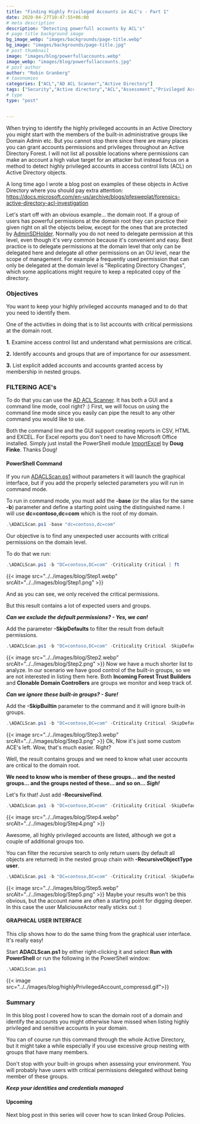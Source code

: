 ```yaml
---
title: "Finding Highly Privileged Accounts in ALC's - Part 1"
date: 2020-04-27T10:47:55+06:00
# meta description
description: "Detecting powerfull accounts by ACL's"
# page title background image
bg_image_webp: "images/backgrounds/page-title.webp"
bg_image: "images/backgrounds/page-title.jpg"
# post thumbnail
image: "images/blog/powerfullaccounts.webp"
image_webp: "images/blog/powerfullaccounts.jpg"
# post author
author: "Robin Granberg"
# taxonomies
categories: ["ACL","AD ACL Scanner","Active Directory"]
tags: ["Security","Active directory","ACL","Assessment","Privileged Account"]
# type
type: "post"


---
```

When trying to identify the highly privileged accounts in an Active Directory you might start with the members of the built-in administrative groups like Domain Admin etc. But you cannot stop there since there are many places you can grant accounts permissions and privileges throughout an Active Directory Forest. I will not list all possible locations where permissions can make an account a high value target for an attacker but instead focus on a method to detect highly privileged accounts in access control lists (ACL) on Active Directory objects.

A long time ago I wrote a blog post on examples of these objects in Active Directory where you should pay extra attention: 
https://docs.microsoft.com/en-us/archive/blogs/pfesweplat/forensics-active-directory-acl-investigation

Let's start off with an obvious example… the domain root. If a group of users has powerful permissions at the domain root they can practice their given right on all the objects below, except for the ones that are protected by [AdminSDHolder](https://docs.microsoft.com/en-us/openspecs/windows_protocols/ms-adts/dd3d29f3-8e1e-4e8c-a210-9eaef3abd628). Normally you do not need to delegate permission at this level, even though it's very common because it's convenient and easy. Best practice is to delegate permissions at the domain level that only can be delegated here and delegate all other permissions on an OU level, near the scope of management. For example a frequently used permission that can only be delegated at the domain level is "Replicating Directory Changes", which some applications might require to keep a replicated copy of the directory.

### Objectives

You want to keep your highly privileged accounts managed and to do that you need to identify them.

One of the activities in doing that is to list accounts with critical permissions at the domain root.

**1.** Examine access control list and understand what permissions are critical.

**2.** Identify accounts and groups that are of importance for our assessment.

**3.** List explicit added accounts and accounts granted access by membership in nested groups.

### FILTERING ACE's

To do that you can use the [AD ACL Scanner](https://github.com/canix1/ADACLScanner). It has both a GUI and a command line mode, cool right? :)
First, we will focus on using the command line mode since you easily can pipe the result to any other command you would like to use. 

Both the command line and the GUI support creating reports in CSV, HTML and EXCEL. For Excel reports you don't need to have Microsoft Office installed. Simply just install the PowerShell module [ImportExcel](https://github.com/dfinke/ImportExcel) by **Doug Finke**. Thanks Doug!

#### PowerShell Command
If you run [ADACLScan.ps1](https://github.com/canix1/ADACLScanner) without parameters it will launch the graphical interface, but if you add the properly selected parameters you will run in command mode. 

To run in command mode, you must add the **-base** (or the alias for the same **-b**) parameter and define a starting point using the distinguished name. I will use **dc=contoso,dc=com** which is the root of my domain.
```powershell
.\ADACLScan.ps1 -base "dc=contoso,dc=com"
```

Our objective is to find any unexpected user accounts with critical permissions on the domain level.

To do that we run:
```powershell
.\ADACLScan.ps1 -b "DC=contoso,DC=com" -Criticality Critical | ft
```
{{< image src="../../images/blog/Step1.webp" srcAlt="../../images/blog/Step1.png" >}}

And as you can see, we only received the critical permissions.

But this result contains a lot of expected users and groups.

***Can we exclude the default permissions? - Yes, we can!***

Add the parameter **-SkipDefaults** to filter the result from default permissions.

```powershell
.\ADACLScan.ps1 -b "DC=contoso,DC=com" -Criticality Critical -SkipDefaults | ft
```
{{< image src="../../images/blog/Step2.webp" srcAlt="../../images/blog/Step2.png" >}}
Now we have a much shorter list to analyze. In our scenario we have good control of the built-in groups, so we are not interested in listing them here. Both **Incoming Forest Trust Builders** and **Clonable Domain Controllers** are groups we monitor and keep track of.

***Can we ignore these built-in groups? - Sure!***

Add the **-SkipBuiltin** parameter to the command and it will ignore built-in groups.
```powershell
.\ADACLScan.ps1 -b "DC=contoso,DC=com" -Criticality Critical -SkipDefaults -SkipBuiltIn | ft
```
{{< image src="../../images/blog/Step3.webp" srcAlt="../../images/blog/Step3.png" >}}
Ok, Now it's just some custom ACE's left. Wow, that's much easier. Right?

Well, the result contains groups and we need to know what user accounts are critical to the domain root.

**We need to know who is member of these groups... and the nested groups... and the groups nested of these... and so on... ***Sigh!*****

Let's fix that! Just add **-RecursiveFind**.

```powershell
.\ADACLScan.ps1 -b "DC=contoso,DC=com" -Criticality Critical -SkipDefaults -SkipBuiltIn -RecursiveFind | ft
```
{{< image src="../../images/blog/Step4.webp" srcAlt="../../images/blog/Step4.png" >}}

Awesome, all highly privileged accounts are listed, although we got a couple of additional groups too.

You can filter the recursive search to only return users (by default all objects are returned) in the nested group chain with **-RecursiveObjectType user**.
```powershell
.\ADACLScan.ps1 -b "DC=contoso,DC=com" -Criticality Critical -SkipDefaults -SkipBuiltIn -RecursiveFind -RecursiveObjectType user | ft
```
{{< image src="../../images/blog/Step5.webp" srcAlt="../../images/blog/Step5.png" >}}
Maybe your results won't be this obvious, but the account name are often a starting point for digging deeper. In this case the user MaliciouseActor really sticks out :)


#### GRAPHICAL USER INTERFACE
This clip shows how to do the same thing from the graphical user interface. It's really easy!

Start **ADACLScan.ps1** by either right-clicking it and select **Run with PowerShell** or run the following in the PowerShell window:
```powershell
.\ADACLScan.ps1
```

{{< image src="../../images/blog/highlyPrivilegedAccount_compressd.gif">}}


### Summary
In this blog post I covered how to scan the domain root of a domain and identify the accounts you might otherwise have missed when listing highly privileged and sensitive accounts in your domain.

You can of course run this command through the whole Active Directory, but it might take a while especially if you use excessive group nesting with groups that have many members.

Don't stop with your built-in groups when assessing your environment. You will probably have users with critical permissions delegated without being member of these groups.

***Keep your identities and credentials managed***

#### Upcoming
Next blog post in this series will cover how to scan linked Group Policies.









